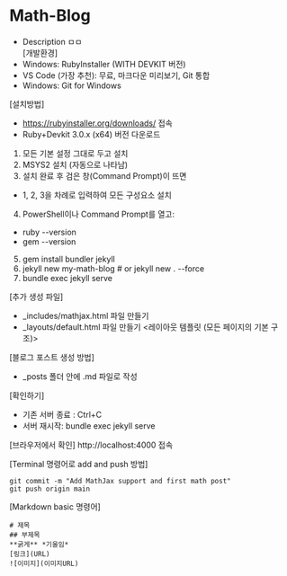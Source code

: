 # Math-Blog
- Description
ㅁㅁ  
[개발환경]
- Windows: RubyInstaller (WITH DEVKIT 버전)
- VS Code (가장 추천): 무료, 마크다운 미리보기, Git 통합
- Windows: Git for Windows

[설치방법]
- https://rubyinstaller.org/downloads/ 접속
- Ruby+Devkit 3.0.x (x64) 버전 다운로드
1. 모든 기본 설정 그대로 두고 설치
2. MSYS2 설치 (자동으로 나타남)
3. 설치 완료 후 검은 창(Command Prompt)이 뜨면
  - 1, 2, 3을 차례로 입력하여 모든 구성요소 설치
4. PowerShell이나 Command Prompt를 열고:
  - ruby --version
  - gem --version

5. gem install bundler jekyll
6. jekyll new my-math-blog # or jekyll new . --force 
7. bundle exec jekyll serve

[추가 생성 파일]
- _includes/mathjax.html 파일 만들기 <??>
- _layouts/default.html 파일 만들기 <레이아웃 템플릿 (모든 페이지의 기본 구조)>

[블로그 포스트 생성 방법]
- _posts 폴더 안에 .md 파일로 작성

[확인하기]
- 기존 서버 종료 : Ctrl+C 
- 서버 재시작: bundle exec jekyll serve

[브라우저에서 확인]
http://localhost:4000 접속

[Terminal 명령어로 add and push 방법]
```git add .
git commit -m "Add MathJax support and first math post"
git push origin main
```
[Markdown basic 명령어]
```
# 제목
## 부제목
**굵게** *기울임*
[링크](URL)
![이미지](이미지URL)
```

